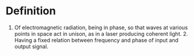 # Definition

1.  Of electromagnetic radiation, being in phase, so that waves at
    various points in space act in unison, as in a laser producing
    coherent light. 2. Having a fixed relation between frequency and
    phase of input and output signal.

